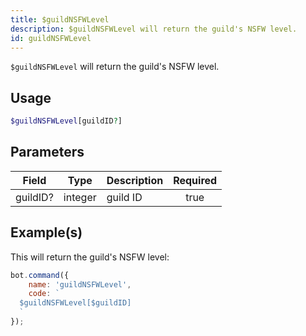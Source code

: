 ```yaml
---
title: $guildNSFWLevel
description: $guildNSFWLevel will return the guild's NSFW level.
id: guildNSFWLevel
---
```


`$guildNSFWLevel` will return the guild's NSFW level.

## Usage

```php
$guildNSFWLevel[guildID?]
```

## Parameters

| Field    | Type    | Description | Required |
|----------|---------|-------------|:--------:|
| guildID? | integer | guild ID    |   true   |

## Example(s)

This will return the guild's NSFW level:

```javascript
bot.command({
    name: 'guildNSFWLevel',
    code: `
  $guildNSFWLevel[$guildID]
  `
});
```
